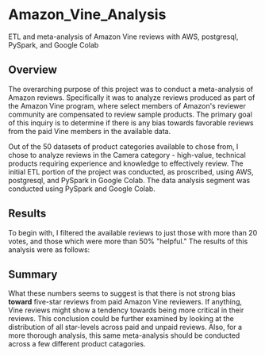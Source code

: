 # Amazon_Vine_Analysis
ETL and meta-analysis of Amazon Vine reviews with AWS, postgresql, PySpark, and Google Colab

## Overview
The overarching purpose of this project was to conduct a meta-analysis of Amazon reviews. Specifically it was to analyze reviews produced as part of the Amazon Vine program, where select members of Amazon's reviewer community are compensated to review sample products. The primary goal of this inquiry is to determine if there is any bias towards favorable reviews from the paid Vine members in the available data.

Out of the 50 datasets of product categories available to chose from, I chose to analyze reviews in the Camera category - high-value, technical products requiring experience and knowledge to effectively review. The initial ETL portion of the project was conducted, as proscribed, using AWS, postgresql, and PySpark in Google Colab. The data analysis segment was conducted using PySpark and Google Colab.

## Results
To begin with, I filtered the available reviews to just those with more than 20 votes, and those which were more than 50% "helpful." The results of this analysis were as follows:



## Summary
What these numbers seems to suggest is that there is not strong bias **toward** five-star reviews from paid Amazon Vine reviewers. If anything, Vine reviews might show a tendency towards being more critical in their reviews. This conclusion could be further examined by looking at the distribution of all star-levels across paid and unpaid reviews. Also, for a more thorough analysis, this same meta-analysis should be conducted across a few different product catagories.
